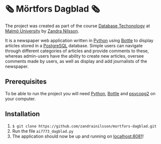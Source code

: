 # 🗞 Mörtfors Dagblad 🗞
The project was created as part of the course [Database Techonology](https://edu.mau.se/sv/course/da217a) at [Malmö University](https://mau.se/) by [Zandra Nilsson](https://github.com/zandrainilsson). 

It is a newspaper web application written in [Python](https://www.python.org/downloads/) using [Bottle](https://bottlepy.org/docs/dev/) to display articles stored in a [PostgreSQL](https://www.postgresql.org/) database. Simple users can navigate through different categories of articles and provide comments to these, whereas admin-users have the ability to create new articles, oversee comments made by users, as well as display and add journalists of the newspaper.

## Prerequisites
To be able to run the project you will need [Python](https://www.python.org/downloads/), [Bottle](https://bottlepy.org/docs/dev/) and [psycopg2](https://pypi.org/project/psycopg2/) on your computer.

## Installation
1. `$ git clone https://github.com/zandrainilsson/mortfors-dagblad.git`
2. Run the file `ai7773_dagblad.py`
3. The application should now be up and running on [localhost:8081](http://localhost:8081)!